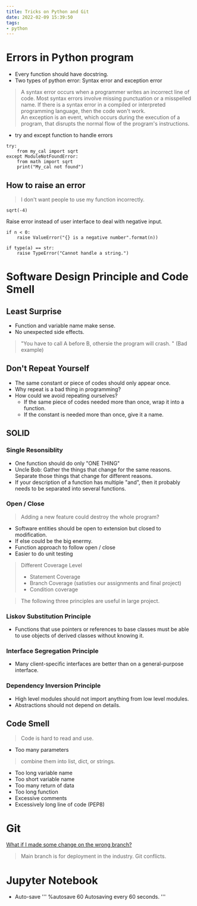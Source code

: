 ```yaml
---
title: Tricks on Python and Git
date: 2022-02-09 15:39:50
tags:
- python
---
```

# Errors in Python program
- Every function should have docstring. 
- Two types of python error: Syntax error and exception error
> A syntax error occurs when a programmer writes an incorrect line of code. Most syntax errors involve missing punctuation or a misspelled name. If there is a syntax error in a compiled or interpreted programming language, then the code won't work.<br>
> An exception is an event, which occurs during the execution of a program, that disrupts the normal flow of the program's instructions.

- try and except function to handle errors
```
try:
    from my_cal import sqrt
except ModuleNotFoundError:
    from math import sqrt
    print("My_cal not found")
```

## How to raise an error 
> I don't want people to use my function incorrectly.
```
sqrt(-4)
```
Raise error instead of user interface to deal with negative input. 
```
if n < 0:
    raise ValueError("{} is a negative number".format(n))

if type(a) == str:
    raise TypeError("Cannot handle a string.")
```

# Software Design Principle and Code Smell

## Least Surprise
- Function and variable name make sense. 
- No unexpected side effects. 
> "You have to call A before B, othersie the program will crash. " (Bad example)

## Don't Repeat Yourself
- The same constant or piece of codes should only appear once. 
- Why repeat is a bad thing in programming?
- How could we avoid repeating ourselves?
  - If the same piece of codes needed more than once, wrap it into a function. 
  - If the constant is needed more than once, give it a name. 


## SOLID
### Single Resonsiblity
- One function should do only "ONE THING"
- Uncle Bob: Gather the things that change for the same reasons. Separate those things that change for different reasons. 
- If your description of a function has multiple "and", then it probably needs to be separated into several functions. 

### Open / Close
> Adding a new feature could destroy the whole program?
- Software entities should be open to extension but closed to modification. 
- If else could be the big enermy. 
- Function approach to follow open / close 
- Easier to do unit testing
> Different Coverage Level
> - Statement Coverage
> - Branch Coverage (satisties our assignments and final project)
> - Condition coverage


> The following three principles are useful in large project. 
### Liskov Substitution Principle
- Functions that use pointers or references to base classes must be able to use objects of derived classes without knowing it. 


### Interface Segregation Principle
- Many client-specific interfaces are better than on a general-purpose interface. 

### Dependency Inversion Principle
- High level modules should not import anything from low level modules. 
- Abstractions should not depend on details. 

## Code Smell
> Code is hard to read and use. 

- Too many parameters
> combine them into list, dict, or strings.
- Too long variable name
- Too short variable name
- Too many return of data
- Too long function 
- Excessive comments 
- Excessively long line of code (PEP8)


# Git 

[What if I made some change on the wrong branch?](https://stackoverflow.com/questions/8085838/how-to-move-the-changes-from-one-branch-to-another-branch-git)
> Main branch is for deployment in the industry. 
> Git conflicts.



# Jupyter Notebook
- Auto-save
'''
%autosave 60
Autosaving every 60 seconds. 
'''
